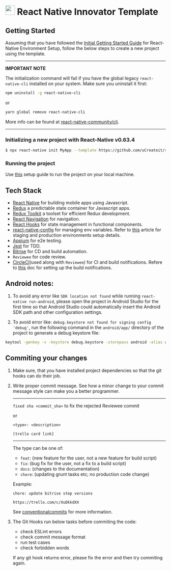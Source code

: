 # <img src="https://media.giphy.com/media/w3Xk32k021sXJyFMIZ/giphy.gif" width="30" height="30" /> React Native Innovator Template

## Getting Started


Assuming that you have followed the [Initial Getting Started Guide](https://reactnative.dev/docs/environment-setup) for React-Native Environment Setup, follow the below steps to create a new project using the template.


---
**IMPORTANT NOTE**

The initialization command will fail if you have the global legacy `react-native-cli` installed on your system. Make sure you uninstall it first:

```bash
npm uninstall -g react-native-cli
```

or

```bash
yarn global remove react-native-cli
```

More info can be found at [react-native-community/cli](https://github.com/react-native-community/cli#about).

---

### Initializing a new project with React-Native v0.63.4

```bash
$ npx react-native init MyApp --template https://github.com/uCreateit/react-native-innovator.git
```

### Running the project
  Use [this](template/docs/PROJECT_SETUP.md) setup guide to run the project on your local machine.

## Tech Stack
- [React Native](https://facebook.github.io/react-native/) for building mobile apps using Javascript.
- [Redux](https://redux.js.org/) a predictable state container for Javascript apps.
- [Redux Toolkit](https://redux-toolkit.js.org/) a toolset for efficient Redux development.
- [React Navigation](https://reactnavigation.org/) for navigation.
- [React Hooks](https://reactjs.org/docs/hooks-intro.html) for state management in functional components.
- [react-native-config](https://github.com/luggit/react-native-config) for managing env variables. Refer to [this](https://ajaysidhu17.medium.com/configure-production-and-staging-environments-in-react-native-6c0d0faad034) article for staging and production environments setup details.
- [Appium](https://appium.io/) for e2e testing.
- [Jest](https://jestjs.io/) for TDD.
- [Bitrise](https://www.bitrise.io/) for CD and build automation.
- `Reviewee` for code review.
- [CircleCI](https://circleci.com/)(used along with `Reviewee`) for CI and build notifications. Refere to [this](template/docs/REVIEWEE_CIRCLE_CI_CONFIG.md) doc for setting up the build notifications.

## Android notes:

1. To avoid any error like ``SDK location not found`` while running ``react-native run-android``, please open the project in Android Studio for the first time so that Android Studio could automatically insert the Android SDK path and other configuration settings.

2. To avoid error like: ``debug.keystore not found for signing config 'debug'``, run the following command in the ``android/app/`` directory of the project to generate a debug keystore file:

```bash
keytool -genkey -v -keystore debug.keystore -storepass android -alias androiddebugkey -keypass android -keyalg RSA -keysize 2048 -validity 10000
```

## Commiting your changes
1. Make sure, that you have installed project dependencies so that the git hooks can do their job.
2. Write proper commit message. See how a minor change to your commit message style can make you a better programmer.
   
   ---
   `fixed sha <commit_sha>` to fix the rejected Reviewee commit

   or

   ```
   <type>: <description>

   [trello card link]
   ```
   ---
   The type can be one of:

   - `feat`: (new feature for the user, not a new feature for build script)
   - `fix`: (bug fix for the user, not a fix to a build script)
   - `docs`: (changes to the documentation)
   - `chore`: (updating grunt tasks etc; no production code change)

   Example:

   ```
   chore: update bitrise step versions

   https://trello.com/c/XuDkkdXX
   ```

   See [conventionalcommits](https://www.conventionalcommits.org/en/v1.0.0/) for more information.

3. The Git Hooks run below tasks before commiting the code:
      - check ESLint errors
      - check commit message format
      - run test cases
      - check forbidden words

    If any git hook returns error, please fix the error and then try commiting again.
